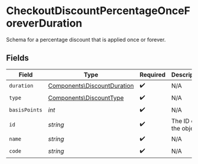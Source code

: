 # CheckoutDiscountPercentageOnceForeverDuration

Schema for a percentage discount that is applied once or forever.


## Fields

| Field                                                                      | Type                                                                       | Required                                                                   | Description                                                                |
| -------------------------------------------------------------------------- | -------------------------------------------------------------------------- | -------------------------------------------------------------------------- | -------------------------------------------------------------------------- |
| `duration`                                                                 | [Components\DiscountDuration](../../Models/Components/DiscountDuration.md) | :heavy_check_mark:                                                         | N/A                                                                        |
| `type`                                                                     | [Components\DiscountType](../../Models/Components/DiscountType.md)         | :heavy_check_mark:                                                         | N/A                                                                        |
| `basisPoints`                                                              | *int*                                                                      | :heavy_check_mark:                                                         | N/A                                                                        |
| `id`                                                                       | *string*                                                                   | :heavy_check_mark:                                                         | The ID of the object.                                                      |
| `name`                                                                     | *string*                                                                   | :heavy_check_mark:                                                         | N/A                                                                        |
| `code`                                                                     | *string*                                                                   | :heavy_check_mark:                                                         | N/A                                                                        |